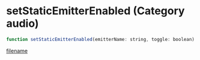 # setStaticEmitterEnabled (Category audio)

```js
function setStaticEmitterEnabled(emitterName: string, toggle: boolean): void
```

[filename](setStaticEmitterEnabled_m.md ':include')